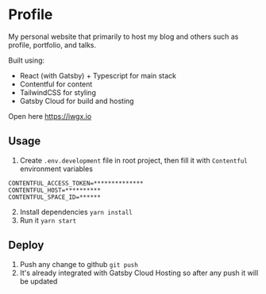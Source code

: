 # Profile

My personal website that primarily to host my blog and others such as profile, portfolio, and talks.

Built using:

- React (with Gatsby) + Typescript for main stack
- Contentful for content
- TailwindCSS for styling
- Gatsby Cloud for build and hosting

Open here https://iwgx.io

## Usage

1. Create `.env.development` file in root project, then fill it with `Contentful` environment variables

```
CONTENTFUL_ACCESS_TOKEN=**************
CONTENTFUL_HOST=**********
CONTENTFUL_SPACE_ID=******
```

2. Install dependencies `yarn install`
3. Run it `yarn start`

## Deploy

1. Push any change to github `git push`
2. It's already integrated with Gatsby Cloud Hosting so after any push it will be updated
